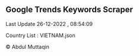 

## Google Trends Keywords Scraper 
 
Last Update 26-12-2022 , 08:54:09

Country List :
VIETNAM.json



© Abdul Muttaqin 
